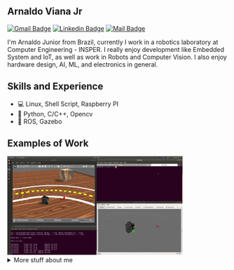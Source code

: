 ## Arnaldo Viana Jr

[![Gmail Badge](https://img.shields.io/badge/-arnaldoavianajr@gmail.com-c71610?style=flat-square&logo=Gmail&logoColor=white&link=mailto:arnaldoavianajr@gmail.com)](mailto:arnaldoavianajr@gmail.com)
[![Linkedin Badge](https://img.shields.io/badge/-Arnaldo%20Viana-2867B2?style=flat-square&logo=Linkedin&logoColor=white&link=https://www.linkedin.com/in/arnaldo-alves-viana-junior-b3192334/)](https://www.linkedin.com/in/arnaldo-alves-viana-junior-b3192334/)
[![Mail Badge](https://img.shields.io/badge/-Youtube-e74c3c?style=flat&labelColor=e74c3c&logo=youtube&logoColor=white)](https://youtube.com/channel/UCb6MEkxngDA5E1XBs_zULgQ) 


I'm Arnaldo Junior from Brazil, currently I work in a robotics laboratory at Computer Engineering - INSPER. I really enjoy development like Embedded System and IoT, as well as work in Robots and Computer Vision. I also enjoy hardware design, AI, ML, and electronics in general.

## Skills and Experience

* :computer: Linux, Shell Script, Raspberry PI
* :snake: Python, C/C++, Opencv
* :robot: ROS, Gazebo

## Examples of Work
<img src="https://github.com/arnaldojr/arnaldojr/blob/main/robotsim.gif" width="400" >


<details>
<summary>
  More stuff about me
</summary>
  
<img width="400px" align="left" src="https://github-readme-stats.vercel.app/api?username=arnaldojr&theme=" />
